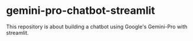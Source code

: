 # gemini-pro-chatbot-streamlit
This repository is about building a chatbot using Google's Gemini-Pro with streamlit.


